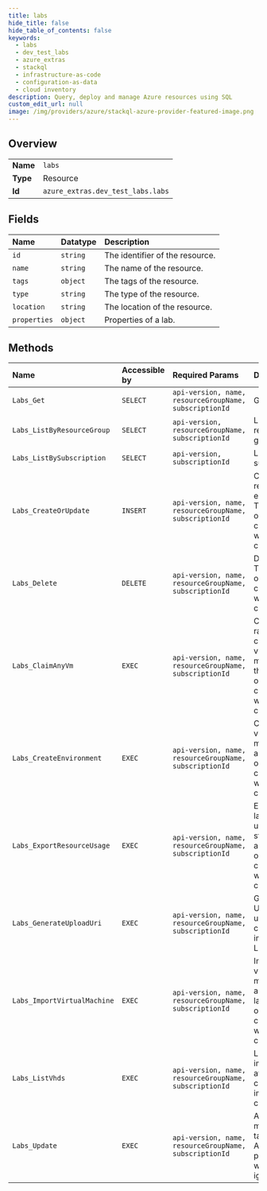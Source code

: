 ```yaml
---
title: labs
hide_title: false
hide_table_of_contents: false
keywords:
  - labs
  - dev_test_labs
  - azure_extras    
  - stackql
  - infrastructure-as-code
  - configuration-as-data
  - cloud inventory
description: Query, deploy and manage Azure resources using SQL
custom_edit_url: null
image: /img/providers/azure/stackql-azure-provider-featured-image.png
---
```

  
    

## Overview
<table><tbody>
<tr><td><b>Name</b></td><td><code>labs</code></td></tr>
<tr><td><b>Type</b></td><td>Resource</td></tr>
<tr><td><b>Id</b></td><td><code>azure_extras.dev_test_labs.labs</code></td></tr>
</tbody></table>

## Fields
| Name | Datatype | Description |
|:-----|:---------|:------------|
| `id` | `string` | The identifier of the resource. |
| `name` | `string` | The name of the resource. |
| `tags` | `object` | The tags of the resource. |
| `type` | `string` | The type of the resource. |
| `location` | `string` | The location of the resource. |
| `properties` | `object` | Properties of a lab. |
## Methods
| Name | Accessible by | Required Params | Description |
|:-----|:--------------|:----------------|:------------|
| `Labs_Get` | `SELECT` | `api-version, name, resourceGroupName, subscriptionId` | Get lab. |
| `Labs_ListByResourceGroup` | `SELECT` | `api-version, resourceGroupName, subscriptionId` | List labs in a resource group. |
| `Labs_ListBySubscription` | `SELECT` | `api-version, subscriptionId` | List labs in a subscription. |
| `Labs_CreateOrUpdate` | `INSERT` | `api-version, name, resourceGroupName, subscriptionId` | Create or replace an existing lab. This operation can take a while to complete. |
| `Labs_Delete` | `DELETE` | `api-version, name, resourceGroupName, subscriptionId` | Delete lab. This operation can take a while to complete. |
| `Labs_ClaimAnyVm` | `EXEC` | `api-version, name, resourceGroupName, subscriptionId` | Claim a random claimable virtual machine in the lab. This operation can take a while to complete. |
| `Labs_CreateEnvironment` | `EXEC` | `api-version, name, resourceGroupName, subscriptionId` | Create virtual machines in a lab. This operation can take a while to complete. |
| `Labs_ExportResourceUsage` | `EXEC` | `api-version, name, resourceGroupName, subscriptionId` | Exports the lab resource usage into a storage account This operation can take a while to complete. |
| `Labs_GenerateUploadUri` | `EXEC` | `api-version, name, resourceGroupName, subscriptionId` | Generate a URI for uploading custom disk images to a Lab. |
| `Labs_ImportVirtualMachine` | `EXEC` | `api-version, name, resourceGroupName, subscriptionId` | Import a virtual machine into a different lab. This operation can take a while to complete. |
| `Labs_ListVhds` | `EXEC` | `api-version, name, resourceGroupName, subscriptionId` | List disk images available for custom image creation. |
| `Labs_Update` | `EXEC` | `api-version, name, resourceGroupName, subscriptionId` | Allows modifying tags of labs. All other properties will be ignored. |
